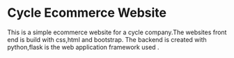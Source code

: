 # Cycle Ecommerce Website

This is a simple ecommerce website for a cycle company.The websites front end is build with css,html and bootstrap.
The backend is created with python,flask is the web application framework used .
